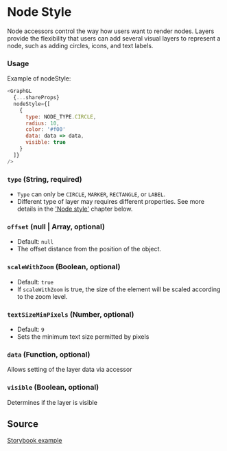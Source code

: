 # Node Style

Node accessors control the way how users want to render nodes. Layers provide the flexibility that users can add several visual layers to represent a node, such as adding circles, icons, and text labels.

### Usage

Example of nodeStyle:

```js
<GraphGL
  {...shareProps}
  nodeStyle={[
    {
      type: NODE_TYPE.CIRCLE,
      radius: 10,
      color: '#f00'
      data: data => data,
      visible: true
    }
  ]}
/>
```

### `type` (String, required)

- `Type` can only be `CIRCLE`, `MARKER`, `RECTANGLE`, or `LABEL`.
- Different type of layer may requires different properties. See more details in the ['Node style'](/docs/api-reference/node-style-circle) chapter below.

### `offset` (null | Array, optional)

- Default: `null`
- The offset distance from the position of the object.

### `scaleWithZoom` (Boolean, optional)

- Default: `true`
- If `scaleWithZoom` is true, the size of the element will be scaled according to the zoom level.

### `textSizeMinPixels` (Number, optional)

- Default: `9`
- Sets the minimum text size permitted by pixels

### `data` (Function, optional)

Allows setting of the layer data via accessor

### `visible` (Boolean, optional)

Determines if the layer is visible

## Source

[Storybook example](TBD/master/stories/node-types/stories.js)
